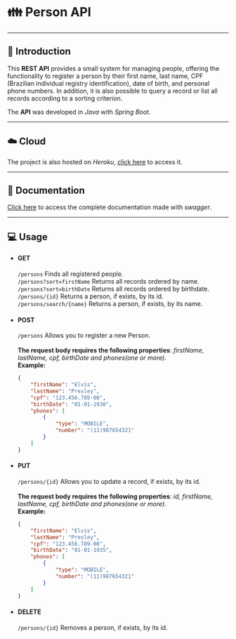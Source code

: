 # :family: Person API
- - -

## :book: Introduction
This **REST API** provides a small system for managing people, offering the functionality to register a person by their first name, last name, CPF (Brazilian individual registry identification), date of birth, and personal phone numbers. In addition, it is also possible to query a record or list all records according to a sorting criterion.

The **API** was developed in *Java* with *Spring Boot*.

- - -
## :cloud: Cloud

The project is also hosted on *Heroku*, [click here](https://person-system-api.herokuapp.com/persons/) to access it.
- - -
## :green_book: Documentation

[Click here](https://person-system-api.herokuapp.com/swagger-ui.html) to access the complete documentation made with *swagger*.
- - -
## :computer: Usage

- #### GET
    ```/persons```
    Finds all registered people.
    \
    ```/persons?sort=firstName```
    Returns all records ordered by name.
    \
    ```/persons?sort=birthDate```
    Returns all records ordered by birthdate.
    \
    ```/persons/{id}```
    Returns a person, if exists, by its id.
    \
    ```/persons/search/{name}```
    Returns a person, if exists, by its name.

- #### POST
    ```/persons```
    Allows you to register a new Person.
    \
    \
    **The request body requires the following properties**: *firstName, lastName, cpf, birthDate and phones(one or more).*
    \
    **Example:**
    ``` JSON
    {
        "firstName": "Elvis",
        "lastName": "Presley",
        "cpf": "123.456.789-00",
        "birthDate": "01-01-1930",
        "phones": [
            {
                "type": "MOBILE",
                "number": "(11)987654321"
            }
        ]
    }
    ```

- #### PUT
     ```/persons/{id}```
    Allows you to update a record, if exists, by its id.
    \
    \
    **The request body requires the following properties**: *id, firstName, lastName, cpf, birthDate and phones(one or more).*
    \
    **Example:**
    ``` JSON
    {
        "firstName": "Elvis",
        "lastName": "Presley",
        "cpf": "123.456.789-00",
        "birthDate": "01-01-1935",
        "phones": [
            {
                "type": "MOBILE",
                "number": "(11)987654321"
            }
        ]
    }
    ```

- #### DELETE
    ```/persons/{id}```
    Removes a person, if exists, by its id.
